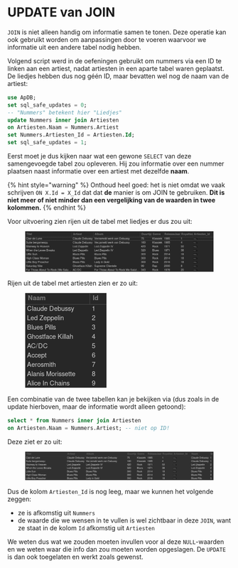 # UPDATE van JOIN

`JOIN` is niet alleen handig om informatie samen te tonen. Deze operatie kan ook gebruikt worden om aanpassingen door te voeren waarvoor we informatie uit een andere tabel nodig hebben.

Volgend script werd in de oefeningen gebruikt om nummers via een ID te linken aan een artiest, nadat artiesten in een aparte tabel waren geplaatst. De liedjes hebben dus nog géén ID, maar bevatten wel nog de naam van de artiest:

```sql
use ApDB;
set sql_safe_updates = 0;
-- "Nummers" betekent hier "Liedjes"
update Nummers inner join Artiesten
on Artiesten.Naam = Nummers.Artiest
set Nummers.Artiesten_Id = Artiesten.Id;
set sql_safe_updates = 1;
```

Eerst moet je dus kijken naar wat een gewone `SELECT` van deze samengevoegde tabel zou opleveren. Hij zou informatie over een nummer plaatsen naast informatie over een artiest met dezelfde **naam**.

{% hint style="warning" %}
Onthoud heel goed: het is niet omdat we vaak schrijven `ON X.Id = X_Id` dat dat **de** manier is om JOIN te gebruiken. **Dit is niet meer of niet minder dan een vergelijking van de waarden in twee kolommen.**
{% endhint %}

Voor uitvoering zien rijen uit de tabel met liedjes er dus zou uit:

<figure><img src="../../../.gitbook/assets/Screenshot from 2022-11-17 12-45-04.png" alt=""><figcaption></figcaption></figure>

Rijen uit de tabel met artiesten zien er zo uit:

<figure><img src="../../../.gitbook/assets/Screenshot from 2022-11-17 12-46-15.png" alt=""><figcaption></figcaption></figure>



Een combinatie van de twee tabellen kan je bekijken via (dus zoals in de update hierboven, maar de informatie wordt alleen getoond):

```sql
select * from Nummers inner join Artiesten
on Artiesten.Naam = Nummers.Artiest; -- niet op ID!
```

Deze ziet er zo uit:

<figure><img src="../../../.gitbook/assets/Screenshot from 2022-11-17 12-48-33.png" alt=""><figcaption></figcaption></figure>

Dus de kolom `Artiesten_Id` is nog leeg, maar we kunnen het volgende zeggen:

* ze is afkomstig uit `Nummers`
* de waarde die we wensen in te vullen is wel zichtbaar in deze `JOIN`, want ze staat in de kolom `Id` afkomstig uit `Artiesten`

We weten dus wat we zouden moeten invullen voor al deze `NULL`-waarden en we weten waar die info dan zou moeten worden opgeslagen. De `UPDATE` is dan ook toegelaten en werkt zoals gewenst.
